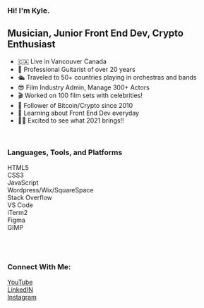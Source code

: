 ### Hi! I'm Kyle.

## Musician, Junior Front End Dev, Crypto Enthusiast
- 🇨🇦 Live in Vancouver Canada
- 🎸 Professional Guitarist of over 20 years
- 🛳 Traveled to 50+ countries playing in orchestras and bands
- 😎 Film Industry Admin, Manage 300+ Actors
- 🎬 Worked on 100 film sets with celebrities!
- 👀 Follower of Bitcoin/Crypto since 2010
- 🌱 Learning about Front End Dev everyday
- 👨‍💻 Excited to see what 2021 brings!!

<br />

### Languages, Tools, and Platforms

HTML5<br />
CSS3<br />
JavaScript<br />
Wordpress/Wix/SquareSpace<br />
Stack Overflow<br />
VS Code<br />
iTerm2<br />
Figma<br />
GIMP


<br />
<br />

### Connect With Me:

[YouTube](http://www.youtube.com/c/kylesherrington "Kyle's YouTube") <br />
[LinkedIN](https://www.linkedin.com/in/kylesherrington "Kyle's LinkedIN")<br />
[Instagram](https://www.instagram.com/kyle_sherrington "Kyle's Instagram")